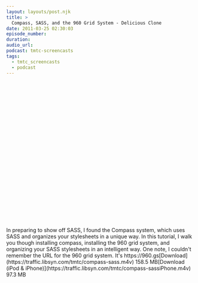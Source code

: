 ```yaml
---
layout: layouts/post.njk
title: >
  Compass, SASS, and the 960 Grid System - Delicious Clone
date: 2011-03-25 02:30:03
episode_number:
duration:
audio_url:
podcast: tmtc-screencasts
tags:
  - tmtc_screencasts
  - podcast
---
```


<object style="height: 390px; width: 640px;"><param name="movie" value="https://www.youtube.com/v/FhoHnpQf8Iw?version=3">

<param name="allowFullScreen" value="true">
<param name="allowScriptAccess" value="always">
<embed type="application/x-shockwave-flash" width="640" height="390" src="https://www.youtube.com/v/FhoHnpQf8Iw?version=3" allowfullscreen="true" allowscriptaccess="always"></embed></object>In preparing to show off SASS, I found the Compass system, which uses SASS and organizes your stylesheets in a unique way. In this tutorial, I walk you though installing compass, installing the 960 grid system, and organizing your SASS stylesheets in an intelligent way. One note, I couldn't remember the URL for the 960 grid system. It's https://960.gs[Download](https://traffic.libsyn.com/tmtc/compass-sass.m4v) 158.5 MB[Download (iPod & iPhone)](https://traffic.libsyn.com/tmtc/compass-sassiPhone.m4v) 97.3 MB
